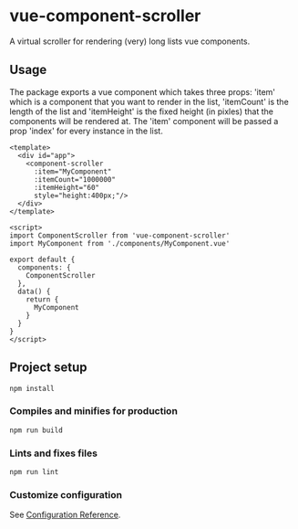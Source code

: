# vue-component-scroller
A virtual scroller for rendering (very) long lists vue components.

## Usage
The package exports a vue component which takes three props: 'item' which is a component that you want to render in the list, 'itemCount' is the length of the list and 'itemHeight' is the fixed height (in pixles) that the components will be rendered at. The 'item' component will be passed a prop 'index' for every instance in the list.

```
<template>
  <div id="app">
	<component-scroller
	  :item="MyComponent"
	  :itemCount="1000000"
	  :itemHeight="60"
	  style="height:400px;"/>
  </div>
</template>

<script>
import ComponentScroller from 'vue-component-scroller'
import MyComponent from './components/MyComponent.vue'

export default {
  components: {
	ComponentScroller
  },
  data() {
    return {
	  MyComponent
    }
  }
}
</script>
```

## Project setup
```
npm install
```

### Compiles and minifies for production
```
npm run build
```

### Lints and fixes files
```
npm run lint
```

### Customize configuration
See [Configuration Reference](https://cli.vuejs.org/config/).
